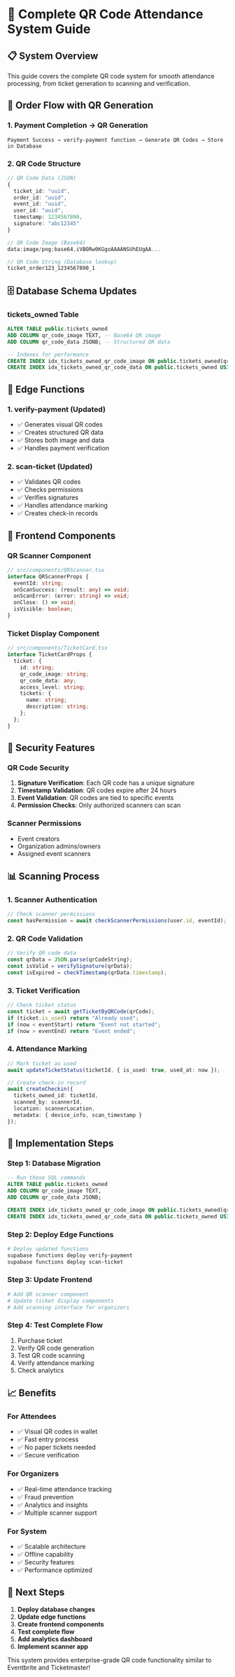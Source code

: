 # 🎫 Complete QR Code Attendance System Guide

## 📋 System Overview

This guide covers the complete QR code system for smooth attendance processing, from ticket generation to scanning and verification.

## 🔄 Order Flow with QR Generation

### 1. Payment Completion → QR Generation
```
Payment Success → verify-payment function → Generate QR Codes → Store in Database
```

### 2. QR Code Structure
```typescript
// QR Code Data (JSON)
{
  ticket_id: "uuid",
  order_id: "uuid", 
  event_id: "uuid",
  user_id: "uuid",
  timestamp: 1234567890,
  signature: "abc12345"
}

// QR Code Image (Base64)
data:image/png;base64,iVBORw0KGgoAAAANSUhEUgAA...

// QR Code String (Database lookup)
ticket_order123_1234567890_1
```

## 🗄️ Database Schema Updates

### tickets_owned Table
```sql
ALTER TABLE public.tickets_owned 
ADD COLUMN qr_code_image TEXT, -- Base64 QR image
ADD COLUMN qr_code_data JSONB; -- Structured QR data

-- Indexes for performance
CREATE INDEX idx_tickets_owned_qr_code_image ON public.tickets_owned(qr_code_image);
CREATE INDEX idx_tickets_owned_qr_code_data ON public.tickets_owned USING GIN(qr_code_data);
```

## 🔧 Edge Functions

### 1. verify-payment (Updated)
- ✅ Generates visual QR codes
- ✅ Creates structured QR data
- ✅ Stores both image and data
- ✅ Handles payment verification

### 2. scan-ticket (Updated)
- ✅ Validates QR codes
- ✅ Checks permissions
- ✅ Verifies signatures
- ✅ Handles attendance marking
- ✅ Creates check-in records

## 📱 Frontend Components

### QR Scanner Component
```typescript
// src/components/QRScanner.tsx
interface QRScannerProps {
  eventId: string;
  onScanSuccess: (result: any) => void;
  onScanError: (error: string) => void;
  onClose: () => void;
  isVisible: boolean;
}
```

### Ticket Display Component
```typescript
// src/components/TicketCard.tsx
interface TicketCardProps {
  ticket: {
    id: string;
    qr_code_image: string;
    qr_code_data: any;
    access_level: string;
    tickets: {
      name: string;
      description: string;
    };
  };
}
```

## 🔐 Security Features

### QR Code Security
1. **Signature Verification**: Each QR code has a unique signature
2. **Timestamp Validation**: QR codes expire after 24 hours
3. **Event Validation**: QR codes are tied to specific events
4. **Permission Checks**: Only authorized scanners can scan

### Scanner Permissions
- Event creators
- Organization admins/owners
- Assigned event scanners

## 📊 Scanning Process

### 1. Scanner Authentication
```typescript
// Check scanner permissions
const hasPermission = await checkScannerPermissions(user.id, eventId);
```

### 2. QR Code Validation
```typescript
// Verify QR code data
const qrData = JSON.parse(qrCodeString);
const isValid = verifySignature(qrData);
const isExpired = checkTimestamp(qrData.timestamp);
```

### 3. Ticket Verification
```typescript
// Check ticket status
const ticket = await getTicketByQRCode(qrCode);
if (ticket.is_used) return "Already used";
if (now < eventStart) return "Event not started";
if (now > eventEnd) return "Event ended";
```

### 4. Attendance Marking
```typescript
// Mark ticket as used
await updateTicketStatus(ticketId, { is_used: true, used_at: now });

// Create check-in record
await createCheckin({
  tickets_owned_id: ticketId,
  scanned_by: scannerId,
  location: scannerLocation,
  metadata: { device_info, scan_timestamp }
});
```

## 🎯 Implementation Steps

### Step 1: Database Migration
```sql
-- Run these SQL commands
ALTER TABLE public.tickets_owned 
ADD COLUMN qr_code_image TEXT,
ADD COLUMN qr_code_data JSONB;

CREATE INDEX idx_tickets_owned_qr_code_image ON public.tickets_owned(qr_code_image);
CREATE INDEX idx_tickets_owned_qr_code_data ON public.tickets_owned USING GIN(qr_code_data);
```

### Step 2: Deploy Edge Functions
```bash
# Deploy updated functions
supabase functions deploy verify-payment
supabase functions deploy scan-ticket
```

### Step 3: Update Frontend
```bash
# Add QR scanner component
# Update ticket display components
# Add scanning interface for organizers
```

### Step 4: Test Complete Flow
1. Purchase ticket
2. Verify QR code generation
3. Test QR code scanning
4. Verify attendance marking
5. Check analytics

## 📈 Benefits

### For Attendees
- ✅ Visual QR codes in wallet
- ✅ Fast entry process
- ✅ No paper tickets needed
- ✅ Secure verification

### For Organizers
- ✅ Real-time attendance tracking
- ✅ Fraud prevention
- ✅ Analytics and insights
- ✅ Multiple scanner support

### For System
- ✅ Scalable architecture
- ✅ Offline capability
- ✅ Security features
- ✅ Performance optimized

## 🚀 Next Steps

1. **Deploy database changes**
2. **Update edge functions**
3. **Create frontend components**
4. **Test complete flow**
5. **Add analytics dashboard**
6. **Implement scanner app**

This system provides enterprise-grade QR code functionality similar to Eventbrite and Ticketmaster!
